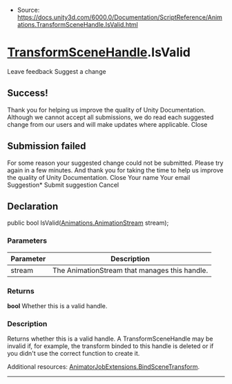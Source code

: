 * Source: https://docs.unity3d.com/6000.0/Documentation/ScriptReference/Animations.TransformSceneHandle.IsValid.html

#  [TransformSceneHandle](https://docs.unity3d.com/6000.0/Documentation/ScriptReference/Animations.TransformSceneHandle.html).IsValid
Leave feedback
Suggest a change
## Success!
Thank you for helping us improve the quality of Unity Documentation. Although we cannot accept all submissions, we do read each suggested change from our users and will make updates where applicable.
Close
## Submission failed
For some reason your suggested change could not be submitted. Please <a>try again</a> in a few minutes. And thank you for taking the time to help us improve the quality of Unity Documentation.
Close
Your name Your email Suggestion* Submit suggestion
Cancel
## Declaration
public bool IsValid([Animations.AnimationStream](https://docs.unity3d.com/6000.0/Documentation/ScriptReference/Animations.AnimationStream.html) stream); 
### Parameters
Parameter | Description  
---|---  
stream | The AnimationStream that manages this handle.  
### Returns
**bool** Whether this is a valid handle. 
### Description
Returns whether this is a valid handle.
A TransformSceneHandle may be invalid if, for example, the transform binded to this handle is deleted or if you didn't use the correct function to create it.  
  
Additional resources: [AnimatorJobExtensions.BindSceneTransform](https://docs.unity3d.com/6000.0/Documentation/ScriptReference/Animations.AnimatorJobExtensions.BindSceneTransform.html).
* * *
